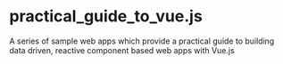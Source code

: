 # practical_guide_to_vue.js
A series of sample web apps which provide a practical guide to building data driven, reactive component based web apps with Vue.js
